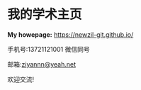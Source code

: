 # 我的学术主页

**My howepage:** https://newzil-git.github.io/

手机号:13721121001 微信同号

邮箱:ziyannn@yeah.net

欢迎交流!
